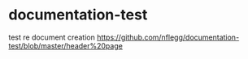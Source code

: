 # documentation-test
test re document creation
https://github.com/nflegg/documentation-test/blob/master/header%20page
